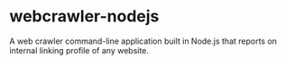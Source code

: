 # webcrawler-nodejs

A web crawler command-line application built in Node.js that reports on internal linking profile of any website.